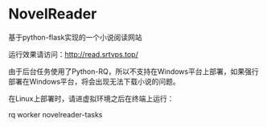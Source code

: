 # NovelReader
基于python-flask实现的一个小说阅读网站

运行效果请访问：http://read.srtvps.top/

由于后台任务使用了Python-RQ，所以不支持在Windows平台上部署，如果强行部署在Windows平台，将会出现无法下载小说的问题。

在Linux上部署时，请进虚拟环境之后在终端上运行：

rq worker novelreader-tasks
